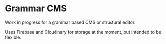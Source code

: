 Grammar CMS
===========

Work in progress for a grammar based CMS or structural editor.

Uses Firebase and Cloudinary for storage at the moment, but intended to be flexible.
